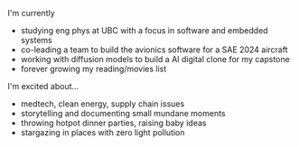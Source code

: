 I'm currently
- studying eng phys at UBC with a focus in software and embedded systems
- co-leading a team to build the avionics software for a SAE 2024 aircraft
- working with diffusion models to build a AI digital clone for my capstone
- forever growing my reading/movies list

I'm excited about...
- medtech, clean energy, supply chain issues
- storytelling and documenting small mundane moments
- throwing hotpot dinner parties, raising baby ideas
- stargazing in places with zero light pollution

